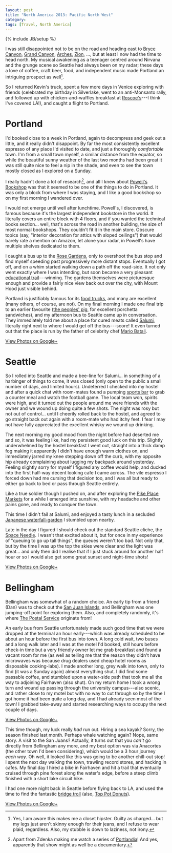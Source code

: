 ```yaml
---
layout: post
title: "North America 2013: Pacific North West"
category: 
tags: [Travel, North America]
---
```

{% include JB/setup %}

I was still disappointed not to be on the road and heading east to
[Bryce Canyon](http://www.nps.gov/brca/index.htm),
[Grand Canyon](http://www.nps.gov/grca/index.htm),
[Arches](http://www.nps.gov/arch/index.htm),
[Zion](http://www.nps.gov/zion/index.htm), ..., but at least I now had
the time to head north.  My musical awakening as a teenager centred
around Nirvana and the grunge scene so Seattle had always been on my
radar; these days a love of coffee, craft beer, food, and independent
music made Portland an intriguing prospect as well[^1].

So I returned Kevin's truck, spent a few more days in Venice
exploring with friends (celebrated my birthday in Silverlake, went to
an anti-Monsanto rally, and followed up with chicken-and-waffles
breakfast at [Roscoe's](http://roscoeschickenandwaffles.com/)---I
think I've covered LA!), and caught a flight to Portland.

# Portland

I'd booked close to a week in Portland, again to decompress and geek
out a little, and it really didn't disappoint.  By far the most
consistently excellent espresso of any place I'd visited to date, and
just a thoroughly *comfortable* town.  I'm from a small town myself, a
similar distance from the equator, so while the beautiful sunny
weather of the last two months had been great it was still quite nice
to feel a nip in the shade, and even to see the town mostly closed as
I explored on a Sunday.

I really hadn't done a lot of research[^2], and all I knew about
[Powell's Bookshop](http://www.powells.com/) was that it seemed to be
one of the things to do in Portland.  It was only a block from where I
was staying, and I like a good bookshop so on my first morning I
wandered over.

I would not emerge until well after lunchtime.  Powell's, I
discovered, is famous because it's the largest independent bookstore
in the world.  It literally covers an entire block with 4 floors, and
if you wanted the technical books section... well, that's across the
road in another building, the size of most normal bookshops.  They
couldn't fit it in the main store.  Obscure topics (say, "interior
decoration for attics with sloped ceilings") that would barely rate a
mention on Amazon, let alone your radar, in Powell's have multiple
shelves dedicated to them.

I caught a bus up to the
[Rose Gardens](http://www.rosegardenstore.org/rose-gardens.cfm), only
to overshoot the bus stop and find myself speeding past progressively
more distant stops.  Eventually I got off, and on a whim started
walking down a path off the road-side.  It not only went exactly where
I was intending, but soon became a very pleasant
[educational trail](http://www.hoytarboretum.org/)---winning.  The
gardens themselves were picturesque enough and provide a fairly nice
view back out over the city, with Mount Hood just visible behind.

Portland is justifiably famous for its
[food trucks](http://www.foodcartsportland.com/), and many are
excellent (many others, of course, are not).  On my final morning I
made one final trip to an earlier favourite
([the peoples' pig](https://www.facebook.com/PeoplesPig), for
excellent porchetta sandwiches), and my afternoon bus to Seattle came
up in conversation.  They immediately told me about a place for cured
meats called [Salumi](http://www.salumicuredmeats.com/), literally
right next to where I would get off the bus---score!  It even turned
out that the place is run by the father of celebrity chef
[Mario Batali](http://www.mariobatali.com/).

<div data-album="5935233817633967857" class="gallery"><a href="https://plus.google.com/photos/110262280296887306226/albums/5935233817633967857">View Photos on Google+</a></div>

# Seattle

So I rolled into Seattle and made a bee-line for Salumi... in
something of a harbinger of things to come, it was closed (only open
to the public a small number of days, and limited hours).  Undeterred
I checked into my hostel and after a quick chat with room-mates found
a pumping [sports bar](http://belltownpizza.net/) to grab a counter
meal and watch the football game.  The local team won, spirits were
high, and it turned out the people around me were friends with the
owner and we wound up doing quite a few shots.  The night was rosy but
not out of control... until I cheerily rolled back to the hostel, and
agreed to go straight back out again with a room-mate who had itchy
feet.  I fear I may not have fully appreciated the excellent whisky we
wound up drinking.

The next morning my good mood from the night before had deserted me
and so, it was feeling like, had my persistent good luck on this trip.
Slightly underwhelmed by the hostel breakfast I went out, straight
into a thick damp fog making it apparently I didn't have enough warm
clothes on, and immediately jarred my knee stepping down off the curb,
with my opposite hip already complaining about lugging my backpack
around yesterday.  Feeling slightly sorry for myself I figured any
coffee would help, and ducked into the first half-way decent looking
cafe I came across.  The vile espresso I forced down had me cursing
that decision too, and I was all but ready to either go back to bed or
pass through Seattle entirely.

Like a true soldier though I pushed on, and after exploring the
[Pike Place Markets](http://www.pikeplacemarket.org/) for a while I
emerged into sunshine, with my headache and other pains gone, and
ready to conquer the town.

This time I didn't fail at Salumi, and enjoyed a tasty lunch in a
secluded
[Japanese waterfall-garden](http://www.pioneersquare.org/go/waterfall-garden)
I stumbled upon nearby.

Late in the day I figured I should check out the standard Seattle
cliche, the [Space Needle](http://www.spaceneedle.com/home/).  I
wasn't that excited about it, but for once in my experience of
"queuing to go up tall things", the queues weren't too bad.  Not only
that, but by the time I was up the top the skies were clear and the
light was great... and only then did I realise that if I just stuck
around for another half hour or so I would also get some great sunset
and night-time shots!

<div data-album="5936334758472464849" class="gallery"><a href="https://plus.google.com/photos/110262280296887306226/albums/5936334758472464849">View Photos on Google+</a></div>

# Bellingham

Bellingham was somewhat of a random choice.  An early tip from a
friend (Dan) was to check out the
[San Juan Islands](http://en.wikipedia.org/wiki/San_Juan_Islands), and
Bellingham was one jumping-off point for exploring them.  Also, and
completely randomly, it's where
[The Postal Service](https://www.youtube.com/watch?v=0wrsZog8qXg)
originate from!

An early bus from Seattle unfortunately made such good time that we
were dropped at the terminal an hour early---which was already
scheduled to be about an hour before the first bus into town.  A long
cold wait, two buses and a long walk later and I was at the motel I'd
booked, still hours before check-in time but a very friendly owner let
me grab breakfast and found a vacant room for me (as well as telling
me that the reason they didn't have microwaves was because drug
dealers used cheap hotel rooms as disposable cooking-labs).  I made
another long, grey walk into town, only to find (it was a Sunday
again) almost everything shut.  I did find some passable coffee, and
stumbled upon a water-side path that took me all the way to adjoining
Fairhaven (also shut).  On my return home I took a wrong turn and
wound up passing through the university campus---also scenic, and
rather close to my motel but with no way to cut through so by the time
I got home it had been quite a long day, and I had already seen most
of the town!  I grabbed take-away and started researching ways to
occupy the next couple of days.

<div data-album="5937479486545624305" class="gallery"><a href="https://plus.google.com/photos/110262280296887306226/albums/5937479486545624305">View Photos on Google+</a></div>

This time though, my luck really *had* run out.  Hiring a sea kayak?
Sorry, the season finished last month.  Perhaps whale watching again?
Nope, same story.  A visit to the San Juans?  Actually, it turns out
that you *can't* go directly from Bellingham any more, and my best
option was via Anacortes (the other town I'd been considering), which
would be a 3 hour journey *each way*.  Oh well, it looked like this
was going to be another chill-out stop!  I spent the next day walking
the town, trawling record stores, and hacking in cafes.  My final day
I hired a bike in Fairhaven and hit a trail that eventually cruised
through pine forest along the water's edge, before a steep climb
finished with a short lake circuit hike.

I had one more night back in Seattle before flying back to LA, and
used the time to find the fantastic
[bridge troll](http://en.wikipedia.org/wiki/Fremont_Troll) (also,
[Top Pot Donuts](http://www.toppotdoughnuts.com/)).

<div data-album="5938140172619372417" class="gallery"><a href="https://plus.google.com/photos/110262280296887306226/albums/5938140172619372417">View Photos on Google+</a></div>


[^1]: Yes, I am aware this makes me a closet hipster.  Guilty as
     charged... but my legs just aren't skinny enough for their jeans,
     and I refuse to wear plaid, regardless.  Also, my stubble is down
     to laziness, not irony.

[^2]: Apart from Zdenka making me watch a series of
    [Portlandia](http://en.wikipedia.org/wiki/Portlandia_(TV_series))!
    And yes, apparently that show might as well be a documentary.
